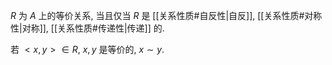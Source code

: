 $R$ 为 $A$ 上的等价关系, 当且仅当 $R$ 是 [[关系性质#自反性|自反]], [[关系性质#对称性|对称]], [[关系性质#传递性|传递]] 的.

若 $<x,y> \in R$, $x, y$ 是等价的, $x \sim y$. 